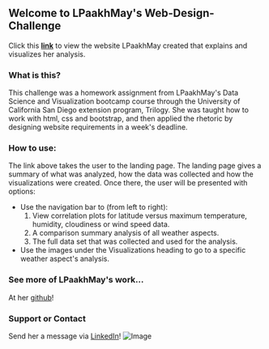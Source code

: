 ## Welcome to LPaakhMay's Web-Design-Challenge

Click this **[link](https://lpaakh.github.io/Web-Design-Challenge/landing.html)** to view the website LPaakhMay created that explains and visualizes her analysis.

### What is this?

This challenge was a homework assignment from LPaakhMay's Data Science and Visualization bootcamp course through the University of California San Diego extension program, Trilogy. She was taught how to work with html, css and bootstrap, and then applied the rhetoric by designing website requirements in a week's deadline.

### How to use:

The link above takes the user to the landing page. The landing page gives a summary of what was analyzed, how the data was collected and how the visualizations were created. Once there, the user will be presented with options:
- Use the navigation bar to (from left to right): 
    1. View correlation plots for latitude versus maximum temperature, humidity, cloudiness or wind speed data.
    2. A comparison summary analysis of all weather aspects.
    3. The full data set that was collected and used for the analysis.
- Use the images under the Visualizations heading to go to a specific weather aspect's analysis.

### See more of LPaakhMay's work...
At her [github](https://github.com/Lpaakh)!

### Support or Contact

Send her a message via [LinkedIn](https://www.linkedin.com/in/laura-p-may/)! ![Image](https://lpaakh.github.io/Web-Design-Challenge/IMG_0663.jpeg)